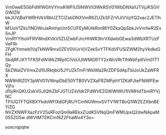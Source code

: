 Vm0weE5GbFdWWGhVYmxKWFlUSlNWVll3WkRSV01WbDNXa1JTVjJKSGVGWlZN
bkJUVjBaYWRHVkVRbUZTClZsbDNXVmR6ZUZkSFZrVlJiVVpYQ2xac2JETlhW
M1JoV1ZkU1NGWnJaRmhpUm5CUFEyMUtkRm96Y0ZkaQpSbkJvVm1wR2ExSnJP
VmRYYlhoVFRVWndXVkV5ZUZwbFJrcHhWR3hrVXdwbGEwa3dWbXRTUzFVeFRr
ZFgKYmtwb1VqTkNWRmx0ZEV0VlJrVjVZek5vYTFKdVFUSlZWM2hyVkdkd2FH
SkdjRFJXYTFKSFdWWkZlRlp1ClVsUUtWMGRTY2xWcVRrTlhWbFp6Vm01T1Qy
SkZWalZVVmxZd1lURktjbU5JYUZkTmFrWklWa2RrZDFSdApTblJoUkZaWFRX
NW9hRlZ0Y3pWV01VWnpDbE50YTB0VVZXaFRZMFphY1ZKdFJteFNiWFEwVjFo
d1IyRnQKU2xkVGJIQlhZbFJGTUZsVldrZFdWVEZGWWtWU1lVMHdTbmRYVjNC
TFlUQTFTQXBXYkdoWFlXdGFjRlJYCmNGWmxSVTV1WTBoQ1lWZEZXbnBEYlZG
NVZXNWFXazFzV25sRFozQm9aREkxZUdKSVNqQmFWMUpxQ2dwNApaM055ZG5w
dWVtMTEKCm16Z2FhaWx4Y3o=

soxcrqpqtw